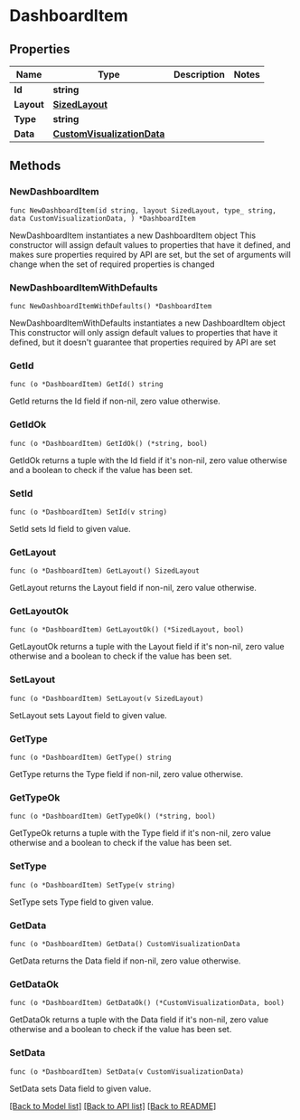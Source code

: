 # DashboardItem

## Properties

Name | Type | Description | Notes
------------ | ------------- | ------------- | -------------
**Id** | **string** |  | 
**Layout** | [**SizedLayout**](SizedLayout.md) |  | 
**Type** | **string** |  | 
**Data** | [**CustomVisualizationData**](CustomVisualizationData.md) |  | 

## Methods

### NewDashboardItem

`func NewDashboardItem(id string, layout SizedLayout, type_ string, data CustomVisualizationData, ) *DashboardItem`

NewDashboardItem instantiates a new DashboardItem object
This constructor will assign default values to properties that have it defined,
and makes sure properties required by API are set, but the set of arguments
will change when the set of required properties is changed

### NewDashboardItemWithDefaults

`func NewDashboardItemWithDefaults() *DashboardItem`

NewDashboardItemWithDefaults instantiates a new DashboardItem object
This constructor will only assign default values to properties that have it defined,
but it doesn't guarantee that properties required by API are set

### GetId

`func (o *DashboardItem) GetId() string`

GetId returns the Id field if non-nil, zero value otherwise.

### GetIdOk

`func (o *DashboardItem) GetIdOk() (*string, bool)`

GetIdOk returns a tuple with the Id field if it's non-nil, zero value otherwise
and a boolean to check if the value has been set.

### SetId

`func (o *DashboardItem) SetId(v string)`

SetId sets Id field to given value.


### GetLayout

`func (o *DashboardItem) GetLayout() SizedLayout`

GetLayout returns the Layout field if non-nil, zero value otherwise.

### GetLayoutOk

`func (o *DashboardItem) GetLayoutOk() (*SizedLayout, bool)`

GetLayoutOk returns a tuple with the Layout field if it's non-nil, zero value otherwise
and a boolean to check if the value has been set.

### SetLayout

`func (o *DashboardItem) SetLayout(v SizedLayout)`

SetLayout sets Layout field to given value.


### GetType

`func (o *DashboardItem) GetType() string`

GetType returns the Type field if non-nil, zero value otherwise.

### GetTypeOk

`func (o *DashboardItem) GetTypeOk() (*string, bool)`

GetTypeOk returns a tuple with the Type field if it's non-nil, zero value otherwise
and a boolean to check if the value has been set.

### SetType

`func (o *DashboardItem) SetType(v string)`

SetType sets Type field to given value.


### GetData

`func (o *DashboardItem) GetData() CustomVisualizationData`

GetData returns the Data field if non-nil, zero value otherwise.

### GetDataOk

`func (o *DashboardItem) GetDataOk() (*CustomVisualizationData, bool)`

GetDataOk returns a tuple with the Data field if it's non-nil, zero value otherwise
and a boolean to check if the value has been set.

### SetData

`func (o *DashboardItem) SetData(v CustomVisualizationData)`

SetData sets Data field to given value.



[[Back to Model list]](../README.md#documentation-for-models) [[Back to API list]](../README.md#documentation-for-api-endpoints) [[Back to README]](../README.md)


